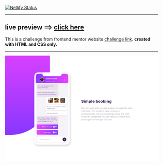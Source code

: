 [![Netlify Status](https://api.netlify.com/api/v1/badges/2645b946-c66b-4359-b812-102bbab6168e/deploy-status)](https://app.netlify.com/sites/chat-app-css-mtanash/deploys)
***
live preview ==> [click here](https://chat-app-css-mtanash.netlify.app/)
---
This is a challenge from frontend mentor website [challenge link](https://www.frontendmentor.io/challenges/chat-app-css-illustration-O5auMkFqY).
**created with HTML and CSS only.**

---

![screen shot of the page](/Screenshot.png)
